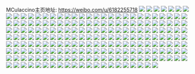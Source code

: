 MCulaccino主页地址: https://weibo.com/u/6182255718 
![](https://wx4.sinaimg.cn/mw2000/006Ko77Ugy1h92ogjnx29j31v02ltqv5.jpg) 
![](https://wx4.sinaimg.cn/mw2000/006Ko77Ugy1h92ognmikdj31o0280u0x.jpg) 
![](https://wx4.sinaimg.cn/mw2000/006Ko77Ugy1h92ogiggk4j31o0280x6p.jpg) 
![](https://wx4.sinaimg.cn/mw2000/006Ko77Ugy1h91ig8kgakj32c0340b2a.jpg) 
![](https://wx4.sinaimg.cn/mw2000/006Ko77Ugy1h6ycropj9bj32jm3407wk.jpg) 
![](https://wx4.sinaimg.cn/mw2000/006Ko77Ugy1h5rjywhlz1j30u217o110.jpg) 
![](https://wx4.sinaimg.cn/mw2000/006Ko77Ugy1h5qesvmmy0j30sg3cxqcy.jpg) 
![](https://wx4.sinaimg.cn/mw2000/006Ko77Ugy1h5qerf6v2lj31o028ue6v.jpg) 
![](https://wx4.sinaimg.cn/mw2000/006Ko77Ugy1h5qessrzwtj30sg2xz7a2.jpg) 
![](https://wx4.sinaimg.cn/mw2000/006Ko77Ugy1h5qesqdjkdj30sg3f1e82.jpg) 
![](https://wx4.sinaimg.cn/mw2000/006Ko77Ugy1h5qesypyi3j30sg2cu46o.jpg) 
![](https://wx4.sinaimg.cn/mw2000/006Ko77Ugy1h5qesiqg2bj30xc510dlc.jpg) 
![](https://wx4.sinaimg.cn/mw2000/006Ko77Ugy1h5qesacg12j30sg5qlkjn.jpg) 
![](https://wx4.sinaimg.cn/mw2000/006Ko77Ugy1h5qeslmvi3j31o02aaajq.jpg) 
![](https://wx4.sinaimg.cn/mw2000/006Ko77Ugy1h5qesdqhssj30sg3oqk4j.jpg) 
![](https://wx4.sinaimg.cn/mw2000/006Ko77Ugy1h56dizm85pj31o028ue6v.jpg) 
![](https://wx4.sinaimg.cn/mw2000/006Ko77Ugy1h520022nuaj31o029atvt.jpg) 
![](https://wx4.sinaimg.cn/mw2000/006Ko77Ugy1h3ztxgmaa1j31h01yo1kx.jpg) 
![](https://wx4.sinaimg.cn/mw2000/006Ko77Ugy1h3ztxetx13j31o028kkjl.jpg) 
![](https://wx4.sinaimg.cn/mw2000/006Ko77Ugy1h3ztxhyra9j31jg21y4qp.jpg) 
![](https://wx4.sinaimg.cn/mw2000/006Ko77Ugy1h3ztxjbyfuj31d31tgqqc.jpg) 
![](https://wx4.sinaimg.cn/mw2000/006Ko77Ugy1h2hmduqh40j30sg0zutnw.jpg) 
![](https://wx4.sinaimg.cn/mw2000/006Ko77Ugy1h2hmdlcitoj31dx0lfajo.jpg) 
![](https://wx4.sinaimg.cn/mw2000/006Ko77Ugy1h2hmdkv6apj31h50m3drk.jpg) 
![](https://wx4.sinaimg.cn/mw2000/006Ko77Ugy1h2hmdlv8rdj31gy0m144a.jpg) 
![](https://wx4.sinaimg.cn/mw2000/006Ko77Ugy1h0ixjkcobdj33402c04qr.jpg) 
![](https://wx4.sinaimg.cn/mw2000/006Ko77Ugy1h0ixjhlgwrj33402c04qr.jpg) 
![](https://wx4.sinaimg.cn/mw2000/006Ko77Ugy1h0ixjolqnnj33402c07wj.jpg) 
![](https://wx4.sinaimg.cn/mw2000/006Ko77Ugy1h0ddl1zjm8j31s035s1ky.jpg) 
![](https://wx4.sinaimg.cn/mw2000/006Ko77Uly1h08kpoeicfj32c0340npd.jpg) 
![](https://wx4.sinaimg.cn/mw2000/006Ko77Uly1h02zoo9rd2j32cj34qe83.jpg) 
![](https://wx4.sinaimg.cn/mw2000/006Ko77Uly1h02zoza1o4j3340340hdx.jpg) 
![](https://wx4.sinaimg.cn/mw2000/006Ko77Uly1h02zoloaiwj32cy35akjm.jpg) 
![](https://wx4.sinaimg.cn/mw2000/006Ko77Uly1h02zp3mtp0j30sg16owwf.jpg) 
![](https://wx4.sinaimg.cn/mw2000/006Ko77Uly1h02zojbfarj32tc240npe.jpg) 
![](https://wx4.sinaimg.cn/mw2000/006Ko77Uly1h02zp436rdj30sg16ots0.jpg) 
![](https://wx4.sinaimg.cn/mw2000/006Ko77Uly1h02zorzd7tj32cz35cqv6.jpg) 
![](https://wx4.sinaimg.cn/mw2000/006Ko77Uly1h02zourpahj32c03401ky.jpg) 
![](https://wx4.sinaimg.cn/mw2000/006Ko77Uly1h02zotejrej32c033yu0x.jpg) 
![](https://wx4.sinaimg.cn/mw2000/006Ko77Uly1h02zowo1h1j32by33zhdu.jpg) 
![](https://wx4.sinaimg.cn/mw2000/006Ko77Uly1h02zopffouj30sg23uqnf.jpg) 
![](https://wx4.sinaimg.cn/mw2000/006Ko77Uly1h02zp2xbz6j333z30me82.jpg) 
![](https://wx4.sinaimg.cn/mw2000/006Ko77Ugy1gykojcco4aj30n01dsguv.jpg) 
![](https://wx4.sinaimg.cn/mw2000/006Ko77Ugy1gv3zt1db22j60mi0tx44202.jpg) 
![](https://wx4.sinaimg.cn/mw2000/006Ko77Ugy1gpwfvzsosij32c02c0wlv.jpg) 
![](https://wx4.sinaimg.cn/mw2000/006Ko77Uly1gp1bgyn54oj30n00o2n6u.jpg) 
![](https://wx4.sinaimg.cn/mw2000/006Ko77Uly1goccjx1phvj32c0340hdu.jpg) 
![](https://wx4.sinaimg.cn/mw2000/006Ko77Uly1gobn1ui7kwj32c02c04qp.jpg) 
![](https://wx4.sinaimg.cn/mw2000/006Ko77Uly1gobn1wiwolj32c02c04qq.jpg) 
![](https://wx4.sinaimg.cn/mw2000/006Ko77Uly1gobn1yzn4ej31vc1shhdt.jpg) 
![](https://wx4.sinaimg.cn/mw2000/006Ko77Uly1gobn1ss03jj32c02c0u0x.jpg) 
![](https://wx4.sinaimg.cn/mw2000/006Ko77Uly1go889niqrrj33402c0e8a.jpg) 
![](https://wx4.sinaimg.cn/mw2000/006Ko77Uly1go889h8928j33402c0b2i.jpg) 
![](https://wx4.sinaimg.cn/mw2000/006Ko77Uly1go889rfr6xj33402c0qvd.jpg) 
![](https://wx4.sinaimg.cn/mw2000/006Ko77Uly1go889th3xtj33402c0u10.jpg) 
![](https://wx4.sinaimg.cn/mw2000/006Ko77Uly1go889xebn4j33402c01l4.jpg) 
![](https://wx4.sinaimg.cn/mw2000/006Ko77Uly1go88a0f3y8j33402c0kjt.jpg) 
![](https://wx4.sinaimg.cn/mw2000/006Ko77Uly1go042rilt4j30n00xegtx.jpg) 
![](https://wx4.sinaimg.cn/mw2000/006Ko77Uly1go03x15a48j31o02807wi.jpg) 
![](https://wx4.sinaimg.cn/mw2000/006Ko77Uly1gnw7z1b0k8j30n01ds1l0.jpg) 
![](https://wx4.sinaimg.cn/mw2000/006Ko77Uly1gnw7z3mg1fj30n01dskjn.jpg) 
![](https://wx4.sinaimg.cn/mw2000/006Ko77Uly1gnw7z6k5ovj30n01ds1l0.jpg) 
![](https://wx4.sinaimg.cn/mw2000/006Ko77Uly1gnw7zc2t62j30n01ds4qs.jpg) 
![](https://wx4.sinaimg.cn/mw2000/006Ko77Uly1gnw7z91i1bj30n01dskjn.jpg) 
![](https://wx4.sinaimg.cn/mw2000/006Ko77Uly1gnw7zfew1mj30n01ds4qs.jpg) 
![](https://wx4.sinaimg.cn/mw2000/006Ko77Uly1gnuw6r1hq4j30u0140dpo.jpg) 
![](https://wx4.sinaimg.cn/mw2000/006Ko77Uly1gnuw6qljl2j30n01dq7aw.jpg) 
![](https://wx4.sinaimg.cn/mw2000/006Ko77Uly1gnuw6q41p3j30n01pp186.jpg) 
![](https://wx4.sinaimg.cn/mw2000/006Ko77Uly1gnuw6pg4x1j30u01nzws2.jpg) 
![](https://wx4.sinaimg.cn/mw2000/006Ko77Uly1gnuw6stty8j30n01d4wms.jpg) 
![](https://wx4.sinaimg.cn/mw2000/006Ko77Uly1gnuw6txtwgj30u01nz7hv.jpg) 
![](https://wx4.sinaimg.cn/mw2000/006Ko77Uly1gnuw6uscunj30u0140wp3.jpg) 
![](https://wx4.sinaimg.cn/mw2000/006Ko77Uly1gnuw6s9tmcj30u01nz4fr.jpg) 
![](https://wx4.sinaimg.cn/mw2000/006Ko77Uly1gnuw6rifjlj30u0140qcr.jpg) 
![](https://wx4.sinaimg.cn/mw2000/006Ko77Uly1gmu9udizkmj30u01hc76s.jpg) 
![](https://wx4.sinaimg.cn/mw2000/006Ko77Uly1gmu9ue2gw7j30u01hcgnz.jpg) 
![](https://wx4.sinaimg.cn/mw2000/006Ko77Uly1gm9a0rz9dpj31o30u0tk6.jpg) 
![](https://wx4.sinaimg.cn/mw2000/006Ko77Uly1gm9a0tkyq4j30u01qi7d1.jpg) 
![](https://wx4.sinaimg.cn/mw2000/006Ko77Uly1gm9a0suepyj31hc0omwi8.jpg) 
![](https://wx4.sinaimg.cn/mw2000/006Ko77Uly1gm9a0ub8nnj30u00v979o.jpg) 
![](https://wx4.sinaimg.cn/mw2000/006Ko77Uly1gm9a0va42fj30u01vigul.jpg) 
![](https://wx4.sinaimg.cn/mw2000/006Ko77Uly1gm9a0w8y8qj31400u0dix.jpg) 
![](https://wx4.sinaimg.cn/mw2000/006Ko77Uly1gjtr2fvm77j30hs0j50tv.jpg) 
![](https://wx4.sinaimg.cn/mw2000/006Ko77Uly1ggdy4i11s0j32io19cb29.jpg) 
![](https://wx4.sinaimg.cn/mw2000/006Ko77Uly1ggdy4jnve4j319c0xyzzv.jpg) 
![](https://wx4.sinaimg.cn/mw2000/006Ko77Uly1gfkzypjpmij30u0140at1.jpg) 
![](https://wx4.sinaimg.cn/mw2000/006Ko77Uly1gcclxdzr9ij30xc0xc7jk.jpg) 
![](https://wx4.sinaimg.cn/mw2000/006Ko77Uly1gcclxeb79uj30xc0xcqhj.jpg) 
![](https://wx4.sinaimg.cn/mw2000/006Ko77Uly1g7vtf7e6ocj30u01o0acl.jpg) 
![](https://wx4.sinaimg.cn/mw2000/006Ko77Uly1g7vm1fid9xj31o00u0nct.jpg) 
![](https://wx4.sinaimg.cn/mw2000/006Ko77Uly1g7vm1gpojgj31o00u04dx.jpg) 
![](https://wx4.sinaimg.cn/mw2000/006Ko77Uly1g7vm00j3qrj30u01o0nla.jpg) 
![](https://wx4.sinaimg.cn/mw2000/006Ko77Uly1g7vm022ei5j30u01o0niw.jpg) 
![](https://wx4.sinaimg.cn/mw2000/006Ko77Uly1g7vm03kfekj30u01o0x63.jpg) 
![](https://wx4.sinaimg.cn/mw2000/006Ko77Uly1g7vlybh84aj30u01o0kd5.jpg) 
![](https://wx4.sinaimg.cn/mw2000/006Ko77Uly1g7vlyd3l1rj30u01o07p2.jpg) 
![](https://wx4.sinaimg.cn/mw2000/006Ko77Uly1g7engvlkhmj30ou16udgj.jpg) 
![](https://wx4.sinaimg.cn/mw2000/006Ko77Uly1g7cpjt3iu6j30u01o0toa.jpg) 
![](https://wx4.sinaimg.cn/mw2000/006Ko77Uly1g79pjougvhj31n414vx1r.jpg) 
![](https://wx4.sinaimg.cn/mw2000/006Ko77Uly1g79pjq3ia0j31kq16knj8.jpg) 
![](https://wx4.sinaimg.cn/mw2000/006Ko77Uly1g79pkqmqffj30qo0ndjuh.jpg) 
![](https://wx4.sinaimg.cn/mw2000/006Ko77Uly1g79fq4ms30j30u01o0n9p.jpg) 
![](https://wx4.sinaimg.cn/mw2000/006Ko77Uly1g79fq64oojj30u01o0qg3.jpg) 
![](https://wx4.sinaimg.cn/mw2000/006Ko77Uly1g79fq7bt6ij30u01o015x.jpg) 
![](https://wx4.sinaimg.cn/mw2000/006Ko77Uly1g79fq8kufij30u01o07ig.jpg) 
![](https://wx4.sinaimg.cn/mw2000/006Ko77Uly1g78m9bb6p3j31o00u07os.jpg) 
![](https://wx4.sinaimg.cn/mw2000/006Ko77Uly1g78m9cgpclj31o00u0qgq.jpg) 
![](https://wx4.sinaimg.cn/mw2000/006Ko77Uly1g78m9e0zrcj31o00u0app.jpg) 
![](https://wx4.sinaimg.cn/mw2000/006Ko77Uly1g78m9fofpyj31o00u049b.jpg) 
![](https://wx4.sinaimg.cn/mw2000/006Ko77Uly1g78m881lpmj31o00u0k6t.jpg) 
![](https://wx4.sinaimg.cn/mw2000/006Ko77Uly1g78m8a4tsxj31o00u07sb.jpg) 
![](https://wx4.sinaimg.cn/mw2000/006Ko77Uly1g78m8c7rrpj31o00u0tvd.jpg) 
![](https://wx4.sinaimg.cn/mw2000/006Ko77Uly1g78m8ealdhj31o00u0qqx.jpg) 
![](https://wx4.sinaimg.cn/mw2000/006Ko77Uly1g78m8fqvn2j31o00u07ml.jpg) 
![](https://wx4.sinaimg.cn/mw2000/006Ko77Uly1g78m8io30kj31o00u0qp0.jpg) 
![](https://wx4.sinaimg.cn/mw2000/006Ko77Uly1g78m8kyy0yj31o00u0nk3.jpg) 
![](https://wx4.sinaimg.cn/mw2000/006Ko77Uly1g78m8mjfkxj31o00u0dve.jpg) 
![](https://wx4.sinaimg.cn/mw2000/006Ko77Uly1g78m8o75v0j31o00u0k9o.jpg) 
![](https://wx4.sinaimg.cn/mw2000/006Ko77Uly1g76v8ry0nmj31o00u0ams.jpg) 
![](https://wx4.sinaimg.cn/mw2000/006Ko77Uly1g76v8skx71j31o00u0k3c.jpg) 
![](https://wx4.sinaimg.cn/mw2000/006Ko77Uly1g76v8tcuv1j31o00u0wri.jpg) 
![](https://wx4.sinaimg.cn/mw2000/006Ko77Uly1g76v8u27kwj31o00u07je.jpg) 
![](https://wx4.sinaimg.cn/mw2000/006Ko77Uly1g76v8us1ioj31o00u0gwc.jpg) 
![](https://wx4.sinaimg.cn/mw2000/006Ko77Uly1g76v8ve96dj31o00u0ne6.jpg) 
![](https://wx4.sinaimg.cn/mw2000/006Ko77Uly1g73me8omvcj31o00u0qiw.jpg) 
![](https://wx4.sinaimg.cn/mw2000/006Ko77Uly1g73me9h4l2j30zk0k07ck.jpg) 
![](https://wx4.sinaimg.cn/mw2000/006Ko77Uly1g709pkguh3j30qo1hctcw.jpg) 
![](https://wx4.sinaimg.cn/mw2000/006Ko77Uly1g709plir19j30qo1hc43q.jpg) 
![](https://wx4.sinaimg.cn/mw2000/006Ko77Uly1g709pmze1tj31400u0tdg.jpg) 
![](https://wx4.sinaimg.cn/mw2000/006Ko77Uly1g6j0idpivtj31o00u0dj4.jpg) 
![](https://wx4.sinaimg.cn/mw2000/006Ko77Uly1g6j0iesaioj31o00u078m.jpg) 
![](https://wx4.sinaimg.cn/mw2000/006Ko77Uly1g6j0igvg9aj31o00u0jy3.jpg) 
![](https://wx4.sinaimg.cn/mw2000/006Ko77Uly1g6j0in6wtqj31o00u0grh.jpg) 
![](https://wx4.sinaimg.cn/mw2000/006Ko77Uly1g6j0ijhrtjj31o00u044f.jpg) 
![](https://wx4.sinaimg.cn/mw2000/006Ko77Uly1g6j0ilrccvj31o00u0k1w.jpg) 
![](https://wx4.sinaimg.cn/mw2000/006Ko77Uly1g6j0iol3ruj31o00u00yt.jpg) 
![](https://wx4.sinaimg.cn/mw2000/006Ko77Uly1g6j0iqpe4lj31o00u0k1u.jpg) 
![](https://wx4.sinaimg.cn/mw2000/006Ko77Uly1g6it9eff9wj30u01o0n2n.jpg) 
![](https://wx4.sinaimg.cn/mw2000/006Ko77Uly1g6it9fn10wj30u01o0449.jpg) 
![](https://wx4.sinaimg.cn/mw2000/006Ko77Uly1g6it9hbp80j30u01o0tel.jpg) 
![](https://wx4.sinaimg.cn/mw2000/006Ko77Uly1g6it9itdaij30u01o07a9.jpg) 
![](https://wx4.sinaimg.cn/mw2000/006Ko77Uly1g6it48jnfzj30u01o0dlp.jpg) 
![](https://wx4.sinaimg.cn/mw2000/006Ko77Uly1g6it4af44cj30u01o0q8k.jpg) 
![](https://wx4.sinaimg.cn/mw2000/006Ko77Uly1g6it4bpbw4j30u01o0448.jpg) 
![](https://wx4.sinaimg.cn/mw2000/006Ko77Uly1g69j55jqhqj30e70e7t9n.jpg) 
![](https://wx4.sinaimg.cn/mw2000/006Ko77Uly1g57f1vujs7j32o03k0b2a.jpg) 
![](https://wx4.sinaimg.cn/mw2000/006Ko77Uly1g57f1w9an1j30u0140q3y.jpg) 
![](https://wx4.sinaimg.cn/mw2000/006Ko77Uly1g57f1wgrivj30u01407bk.jpg) 
![](https://wx4.sinaimg.cn/mw2000/006Ko77Uly1g57f1wr1qnj30u01hcwuj.jpg) 
![](https://wx4.sinaimg.cn/mw2000/006Ko77Uly1g57d8s6jzrj30u01o0dof.jpg) 
![](https://wx4.sinaimg.cn/mw2000/006Ko77Uly1g57d8sw154j30u01o0wqu.jpg) 
![](https://wx4.sinaimg.cn/mw2000/006Ko77Uly1g4tw635n0oj30u0140tca.jpg) 
![](https://wx4.sinaimg.cn/mw2000/006Ko77Uly1g4tw6uua68j30u0140q5j.jpg) 
![](https://wx4.sinaimg.cn/mw2000/006Ko77Uly1g2xkp6g4q2j30u0140goj.jpg) 
![](https://wx4.sinaimg.cn/mw2000/006Ko77Uly1g2sni8pyl1j30u01o0n5d.jpg) 
![](https://wx4.sinaimg.cn/mw2000/006Ko77Uly1g2497n9k5yj30mi7awnpd.jpg) 
![](https://wx4.sinaimg.cn/mw2000/006Ko77Uly1g0xw9tjg7qj31o00u0tuf.jpg) 
![](https://wx4.sinaimg.cn/mw2000/006Ko77Uly1g0jpzjdat2j31o00u0hbv.jpg) 
![](https://wx4.sinaimg.cn/mw2000/006Ko77Uly1g0jpzkceqfj31o00u01jv.jpg) 
![](https://wx4.sinaimg.cn/mw2000/006Ko77Uly1g0jpzl2usnj31o00u07nk.jpg) 
![](https://wx4.sinaimg.cn/mw2000/006Ko77Uly1fziq2afqr9j30u01o0gxq.jpg) 
![](https://wx4.sinaimg.cn/mw2000/006Ko77Uly1fz4gzcxnt7j33k02o04qr.jpg) 
![](https://wx4.sinaimg.cn/mw2000/006Ko77Uly1fyqzke0kllj30k00k175x.jpg) 
![](https://wx4.sinaimg.cn/mw2000/006Ko77Uly1fylsgln4kpj31o00u04qp.jpg) 
![](https://wx4.sinaimg.cn/mw2000/006Ko77Uly1fylsgjagzpj31o00u01kx.jpg) 
![](https://wx4.sinaimg.cn/mw2000/006Ko77Uly1fylsgn32xfj31o00u0kfe.jpg) 
![](https://wx4.sinaimg.cn/mw2000/006Ko77Uly1fylsgogwwoj31o00u0nn5.jpg) 
![](https://wx4.sinaimg.cn/mw2000/006Ko77Uly1fxxgjiirnvj31o00u0n17.jpg) 
![](https://wx4.sinaimg.cn/mw2000/006Ko77Uly1fxursbieh5j31o00u0112.jpg) 
![](https://wx4.sinaimg.cn/mw2000/006Ko77Uly1fxurscvay1j31o00u0tia.jpg) 
![](https://wx4.sinaimg.cn/mw2000/006Ko77Uly1fwsylc71zej309i0i6q3s.jpg) 
![](https://wx4.sinaimg.cn/mw2000/006Ko77Uly1fwa8vwpqnij31o00u07oh.jpg) 
![](https://wx4.sinaimg.cn/mw2000/006Ko77Uly1fvvieawdr8j30qo0qotbx.jpg) 
![](https://wx4.sinaimg.cn/mw2000/006Ko77Uly1fvrb06fnqnj31o00u0asc.jpg) 
![](https://wx4.sinaimg.cn/mw2000/006Ko77Uly1fvrb07msfdj31o00u04es.jpg) 
![](https://wx4.sinaimg.cn/mw2000/006Ko77Uly1fvnusw42pcj30u02ipwyu.jpg) 
![](https://wx4.sinaimg.cn/mw2000/006Ko77Uly1fvnusxajcdj30u01o0tk8.jpg) 
![](https://wx4.sinaimg.cn/mw2000/006Ko77Uly1fvnpdcgylmj31o00u0kjl.jpg) 
![](https://wx4.sinaimg.cn/mw2000/006Ko77Uly1fuwqe9lzrdj33402c0b2a.jpg) 
![](https://wx4.sinaimg.cn/mw2000/006Ko77Uly1fuwqeaue9rj33402c0x6p.jpg) 
![](https://wx4.sinaimg.cn/mw2000/006Ko77Uly1fuwqebrsf1j32c03404qp.jpg) 
![](https://wx4.sinaimg.cn/mw2000/006Ko77Uly1fuwqecoop1j32c03407wh.jpg) 
![](https://wx4.sinaimg.cn/mw2000/006Ko77Uly1fuo13c0aegj31o00u0k5f.jpg) 
![](https://wx4.sinaimg.cn/mw2000/006Ko77Uly1fuo13cdntej31o00u04gn.jpg) 
![](https://wx4.sinaimg.cn/mw2000/006Ko77Uly1fuo13css8pj31o00u04ho.jpg) 
![](https://wx4.sinaimg.cn/mw2000/006Ko77Uly1fuo13d6cgkj31o00u017o.jpg) 
![](https://wx4.sinaimg.cn/mw2000/006Ko77Uly1fu65vrd3r1j30u01hcjvg.jpg) 
![](https://wx4.sinaimg.cn/mw2000/006Ko77Uly1fu65vscexij30u01hcwgl.jpg) 
![](https://wx4.sinaimg.cn/mw2000/006Ko77Uly1fu65vsq9y7j30u01hcabs.jpg) 
![](https://wx4.sinaimg.cn/mw2000/006Ko77Uly1fu65vsy6chj30u01hcjt5.jpg) 
![](https://wx4.sinaimg.cn/mw2000/006Ko77Uly1fu65vt7fzbj30hs0vkq3l.jpg) 
![](https://wx4.sinaimg.cn/mw2000/006Ko77Uly1fu65vtf0joj30u01hctaz.jpg) 
![](https://wx4.sinaimg.cn/mw2000/006Ko77Uly1fu65vto2buj30u01hcmys.jpg) 
![](https://wx4.sinaimg.cn/mw2000/006Ko77Uly1fu65vu3d3jj30u01hcjsr.jpg) 
![](https://wx4.sinaimg.cn/mw2000/006Ko77Uly1fu65vualhyj30u01hcjty.jpg) 
![](https://wx4.sinaimg.cn/mw2000/006Ko77Uly1ft24kk1uboj30f00u041z.jpg) 
![](https://wx4.sinaimg.cn/mw2000/006Ko77Uly1ft13tfaolvj30u00u0wug.jpg) 
![](https://wx4.sinaimg.cn/mw2000/006Ko77Uly1frje50wpzyj31o00u0tlx.jpg) 
![](https://wx4.sinaimg.cn/mw2000/006Ko77Uly1frje52hxfuj31o00u0du8.jpg) 
![](https://wx4.sinaimg.cn/mw2000/006Ko77Uly1frje542gzoj31o00u0tos.jpg) 
![](https://wx4.sinaimg.cn/mw2000/006Ko77Uly1frje55x31aj31o00u0ng3.jpg) 
![](https://wx4.sinaimg.cn/mw2000/006Ko77Uly1frje57pbtzj31o00u07m4.jpg) 
![](https://wx4.sinaimg.cn/mw2000/006Ko77Uly1fri77etjbvj32o03k07wo.jpg) 
